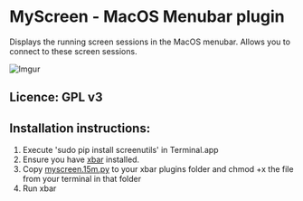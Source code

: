 
# MyScreen - MacOS Menubar plugin

Displays the running screen sessions in the MacOS menubar. 
Allows you to connect to these screen sessions.

![Imgur](https://i.imgur.com/SlN5Sf6.png)

## Licence: GPL v3

## Installation instructions: 

1. Execute 'sudo pip install screenutils' in Terminal.app
2. Ensure you have [xbar](https://github.com/matryer/xbar/releases/latest) installed.
3. Copy [myscreen.15m.py](myscreen.15m.py) to your xbar plugins folder and chmod +x the file from your terminal in that folder
4. Run xbar
